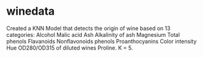 # winedata
Created a KNN Model that detects the origin of wine based on 13 categories: Alcohol Malic acid Ash Alkalinity of ash Magnesium Total phenols Flavanoids Nonflavonoids phenols Proanthocyanins Color intensity Hue OD280/OD315 of diluted wines Proline. K = 5.
